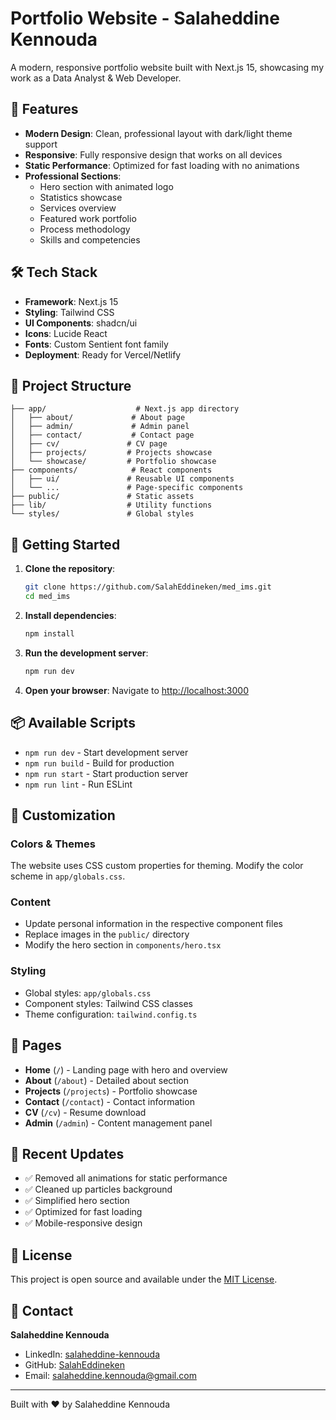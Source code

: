 # Portfolio Website - Salaheddine Kennouda

A modern, responsive portfolio website built with Next.js 15, showcasing my work as a Data Analyst & Web Developer.

## 🚀 Features

- **Modern Design**: Clean, professional layout with dark/light theme support
- **Responsive**: Fully responsive design that works on all devices
- **Static Performance**: Optimized for fast loading with no animations
- **Professional Sections**:
  - Hero section with animated logo
  - Statistics showcase
  - Services overview
  - Featured work portfolio
  - Process methodology
  - Skills and competencies

## 🛠️ Tech Stack

- **Framework**: Next.js 15
- **Styling**: Tailwind CSS
- **UI Components**: shadcn/ui
- **Icons**: Lucide React
- **Fonts**: Custom Sentient font family
- **Deployment**: Ready for Vercel/Netlify

## 📁 Project Structure

```
├── app/                    # Next.js app directory
│   ├── about/             # About page
│   ├── admin/             # Admin panel
│   ├── contact/           # Contact page
│   ├── cv/               # CV page
│   ├── projects/         # Projects showcase
│   └── showcase/         # Portfolio showcase
├── components/            # React components
│   ├── ui/               # Reusable UI components
│   └── ...               # Page-specific components
├── public/               # Static assets
├── lib/                  # Utility functions
└── styles/               # Global styles
```

## 🚀 Getting Started

1. **Clone the repository**:
   ```bash
   git clone https://github.com/SalahEddineken/med_ims.git
   cd med_ims
   ```

2. **Install dependencies**:
   ```bash
   npm install
   ```

3. **Run the development server**:
   ```bash
   npm run dev
   ```

4. **Open your browser**:
   Navigate to [http://localhost:3000](http://localhost:3000)

## 📦 Available Scripts

- `npm run dev` - Start development server
- `npm run build` - Build for production
- `npm run start` - Start production server
- `npm run lint` - Run ESLint

## 🎨 Customization

### Colors & Themes
The website uses CSS custom properties for theming. Modify the color scheme in `app/globals.css`.

### Content
- Update personal information in the respective component files
- Replace images in the `public/` directory
- Modify the hero section in `components/hero.tsx`

### Styling
- Global styles: `app/globals.css`
- Component styles: Tailwind CSS classes
- Theme configuration: `tailwind.config.ts`

## 📱 Pages

- **Home** (`/`) - Landing page with hero and overview
- **About** (`/about`) - Detailed about section
- **Projects** (`/projects`) - Portfolio showcase
- **Contact** (`/contact`) - Contact information
- **CV** (`/cv`) - Resume download
- **Admin** (`/admin`) - Content management panel

## 🔧 Recent Updates

- ✅ Removed all animations for static performance
- ✅ Cleaned up particles background
- ✅ Simplified hero section
- ✅ Optimized for fast loading
- ✅ Mobile-responsive design

## 📄 License

This project is open source and available under the [MIT License](LICENSE).

## 🤝 Contact

**Salaheddine Kennouda**
- LinkedIn: [salaheddine-kennouda](https://www.linkedin.com/in/salaheddine-kennouda/)
- GitHub: [SalahEddineken](https://github.com/SalahEddineken)
- Email: salaheddine.kennouda@gmail.com

---

Built with ❤️ by Salaheddine Kennouda
